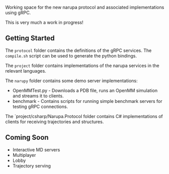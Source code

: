 Working space for the new narupa protocol and associated implementations using gRPC.

This is very much a work in progress!

## Getting Started

The `protocol` folder contains the definitions of the gRPC services. The `compile.sh` script can be used to generate
the python bindings.

The `project` folder contains implementations of the narupa services in the relevant languages.

The `narupy` folder contains some demo server implementations:

* OpenMMTest.py - Downloads a PDB file, runs an OpenMM simulation and streams it to clients.
* benchmark - Contains scripts for running simple benchmark servers for testing gRPC connections.

The `project/csharp/Narupa.Protocol folder contains C# implementations of clients for receiving trajectories and structures.

## Coming Soon

* Interactive MD servers
* Multiplayer
* Lobby
* Trajectory serving
